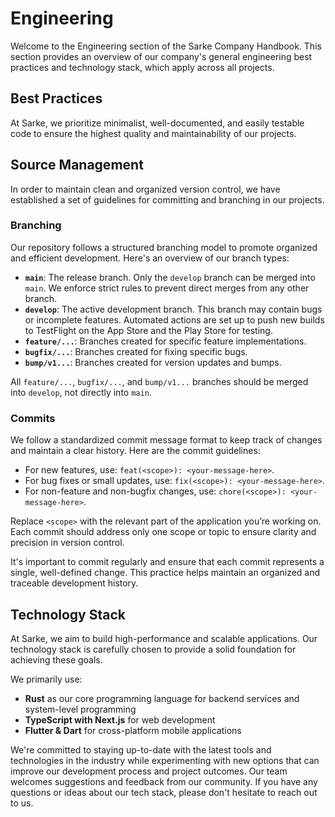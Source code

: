 # Engineering
Welcome to the Engineering section of the Sarke Company Handbook. This section provides an overview of our company's general engineering best practices and technology stack, which apply across all projects.

## Best Practices
At Sarke, we prioritize minimalist, well-documented, and easily testable code to ensure the highest quality and maintainability of our projects.

## Source Management
In order to maintain clean and organized version control, we have established a set of guidelines for committing and branching in our projects.

### Branching
Our repository follows a structured branching model to promote organized and efficient development. Here's an overview of our branch types:

- **`main`**: The release branch. Only the `develop` branch can be merged into `main`.
  We enforce strict rules to prevent direct merges from any other branch.
- **`develop`**: The active development branch. This branch may contain bugs or incomplete features.
  Automated actions are set up to push new builds to TestFlight on the App Store and the Play Store for testing.
- **`feature/...`**: Branches created for specific feature implementations.
- **`bugfix/...`**: Branches created for fixing specific bugs.
- **`bump/v1...`**: Branches created for version updates and bumps.

All `feature/...`, `bugfix/...`, and `bump/v1...` branches should be merged into `develop`, not directly into `main`.

### Commits
We follow a standardized commit message format to keep track of changes and maintain a clear history. Here are the commit guidelines:

- For new features, use: `feat(<scope>): <your-message-here>`.
- For bug fixes or small updates, use: `fix(<scope>): <your-message-here>`.
- For non-feature and non-bugfix changes, use: `chore(<scope>): <your-message-here>`.

Replace `<scope>` with the relevant part of the application you’re working on.
Each commit should address only one scope or topic to ensure clarity and precision in version control.

It's important to commit regularly and ensure that each commit represents a single, well-defined change.
This practice helps maintain an organized and traceable development history.

## Technology Stack
At Sarke, we aim to build high-performance and scalable applications. Our technology stack is carefully chosen to provide a solid foundation for achieving these goals.

We primarily use:
- **Rust** as our core programming language for backend services and system-level programming
- **TypeScript with Next.js** for web development
- **Flutter & Dart** for cross-platform mobile applications

We're committed to staying up-to-date with the latest tools and technologies in the industry while experimenting with new options that can improve our development process and project outcomes. Our team welcomes suggestions and feedback from our community. If you have any questions or ideas about our tech stack, please don't hesitate to reach out to us.

